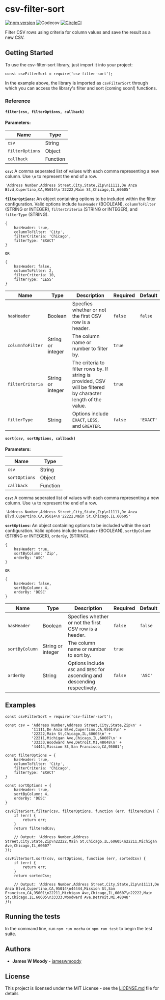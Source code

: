 # csv-filter-sort

[![npm version](http://img.shields.io/npm/v/csv-filter-sort.svg?style=flat-square)](https://npmjs.org/package/csv-filter-sort "View this project on npm")
![Codecov](https://img.shields.io/codecov/c/github/jameswmoody/csv-filter-sort.svg?style=flat-square)
[![CircleCI](https://circleci.com/gh/jameswmoody/csv-filter-sort.svg?style=svg)](https://circleci.com/gh/jameswmoody/csv-filter-sort)

Filter CSV rows using criteria for column values and save the result as a new CSV.

## Getting Started

To use the csv-filter-sort library, just import it into your project:

```
const csvFilterSort = require('csv-filter-sort');
```

In the example above, the library is imported as `csvFilterSort` through which you can access the library's filter and sort (coming soon!) functions.

### Reference

#### `filter(csv, filterOptions, callback)`

**Parameters:**

| Name            | Type     |
| --------------- | -------- |
| `csv`           | String   |
| `filterOptions` | Object   |
| `callback`      | Function |


**`csv`:** A comma seperated list of values with each comma representing a new column. Use `\n` to represent the end of a row.

```
'Address Number,Address Street,City,State,Zip\n11111,De Anza Blvd,Cupertino,CA,95014\n'22222,Main St,Chicago,IL,60605'
```

**`filterOptions`:** An object containing options to be included within the filter configuration. Valid options include `hasHeader` (BOOLEAN), `columnToFilter` (STRING or INTEGER), `filterCriteria` (STRING or INTEGER), and `filterType` (STRING).

```
{
    hasHeader: true,
    columnToFilter: 'City',
    filterCriteria: 'Chicago',
    filterType: 'EXACT'
}

OR

{
    hasHeader: false,
    columnToFilter: 2,
    filterCriteria: 10,
    filterType: 'LESS'
}
```

| Name            | Type               | Description                                              | Required | Default   |
| --------------- | ------------------ | -------------------------------------------------------- | -------- | --------- |
| `hasHeader`     | Boolean            | Specfies whether or not the first CSV row is a header. | `false`  | `false`   |
| `columnToFilter`| String or integer  | The column name or number to filter by.                  | `true`   |           |
| `filterCriteria`| String or integer  | The criteria to filter rows by. If string is provided, CSV will be filtered by character length of the value. | `true`   |           |
| `filterType`    | String             | Options include `EXACT`, `LESS`, and `GREATER`.          | `false`  | `'EXACT'` |

#### `sort(csv, sortOptions, callback)`

**Parameters:**

| Name            | Type     |
| --------------- | -------- |
| `csv`           | String   |
| `sortOptions`   | Object   |
| `callback`      | Function |


**`csv`:** A comma seperated list of values with each comma representing a new column. Use `\n` to represent the end of a row.

```
'Address Number,Address Street,City,State,Zip\n11111,De Anza Blvd,Cupertino,CA,95014\n'22222,Main St,Chicago,IL,60605'
```

**`sortOptions`:** An object containing options to be included within the sort configuration. Valid options include `hasHeader` (BOOLEAN), `sortByColumn` (STRING or INTEGER), `orderBy`, (STRING).

```
{
    hasHeader: true,
    sortByColumn: 'Zip',
    orderBy: 'ASC'
}

OR

{
    hasHeader: false,
    sortByColumn: 4,
    orderBy: 'DESC'
}
```

| Name            | Type               | Description                                              | Required | Default   |
| --------------- | ------------------ | -------------------------------------------------------- | -------- | ------- |
| `hasHeader`     | Boolean            | Specfies whether or not the first CSV row is a header. | `false`  | `false` |
| `sortByColumn`  | String or integer  | The column name or number to sort by.                    | `true`   |         |
| `orderBy`       | String             | Options include `ASC` and `DESC` for ascending and descending respectively.   | `false`  | `'ASC'`   | 

## Examples

```
const csvFilterSort = require('csv-filter-sort');

const csv = 'Address Number,Address Street,City,State,Zip\n' +
            '11111,De Anza Blvd,Cupertino,CA,95014\n' +
            '22222,Main St,Chicago,IL,60605\n' +
            '22211,Michigan Ave,Chicago,IL,60607\n' +
            '33333,Woodward Ave,Detroit,MI,48048\n' +
            '44444,Mission St,San Francisco,CA,95001';

const filterOptions = {
    hasHeader: true,
    columnToFilter: 'City',
    filterCriteria: 'Chicago',
    filterType: 'EXACT'
}

const sortOptions = {
    hasHeader: true,
    sortByColumn: 4,
    orderBy: 'DESC'
}

csvFilterSort.filter(csv, filterOptions, function (err, filteredCsv) {
    if (err) {
        return err;
    }
    return filteredCsv;

    // Output: 'Address Number,Address Street,City,State,Zip\n22222,Main St,Chicago,IL,60605\n22211,Michigan Ave,Chicago,IL,60607'
});

csvFilterSort.sort(csv, sortOptions, function (err, sortedCsv) {
    if (err) {
        return err;
    }
    return sortedCsv;

    // Output: 'Address Number,Address Street,City,State,Zip\n11111,De Anza Blvd,Cupertino,CA,95014\n44444,Mission St,San Francisco,CA,95001\n22211,Michigan Ave,Chicago,IL,60607\n22222,Main St,Chicago,IL,60605\n33333,Woodward Ave,Detroit,MI,48048'
});
```

## Running the tests

In the command line, run `npm run mocha` or `npm run test` to begin the test suite.

## Authors

* **James W Moody** - [jameswmoody](https://github.com/jameswmoody)

## License

This project is licensed under the MIT License - see the [LICENSE.md](LICENSE.md) file for details
